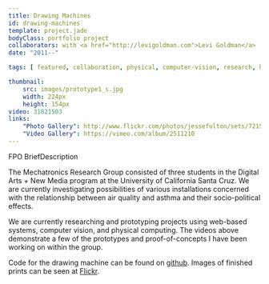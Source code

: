 ```yaml
---
title: Drawing Machines
id: drawing-machines
template: project.jade
bodyClass: portfolio project
collaborators: with <a href="http://levigoldman.com">Levi Goldman</a>
date: "2011--"

tags: [ featured, collaboration, physical, computer-vision, research, hardware, software, installation, microcontrollers, mechatronics, max-msp-jitter, processing, exhibited, art ]

thumbnail:
    src: images/prototype1_s.jpg
    width: 224px
    height: 154px
video: 31821503
links:
    "Photo Gallery": http://www.flickr.com/photos/jessefulton/sets/72157629021647557/
    "Video Gallery": https://vimeo.com/album/2511210
---
```


FPO BriefDescription

The Mechatronics Research Group consisted of three students in the Digital Arts + New Media program at the University of California Santa Cruz. We are currently investigating possibilities of various installations concerned with the relationship between air quality and asthma and their socio-political effects.

We are currently researching and prototyping projects using web-based systems, computer vision, and physical computing. The videos above demonstrate a few of the prototypes and proof-of-concepts I have been working on within the group.

Code for the drawing machine can be found on <a href="https://github.com/jessefulton/drawing-machine">github</a>. Images of finished prints can be seen at <a href="http://www.flickr.com/photos/jessefulton/sets/72157629021647557/">Flickr</a>.